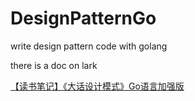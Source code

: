 # DesignPatternGo
write design pattern code with golang

there is a doc on lark

 [【读书笔记】《大话设计模式》Go语言加强版](https://qpnc8ac8e8.feishu.cn/docs/doccnDL0zGG5jLHPn09Lg6mtWic#)